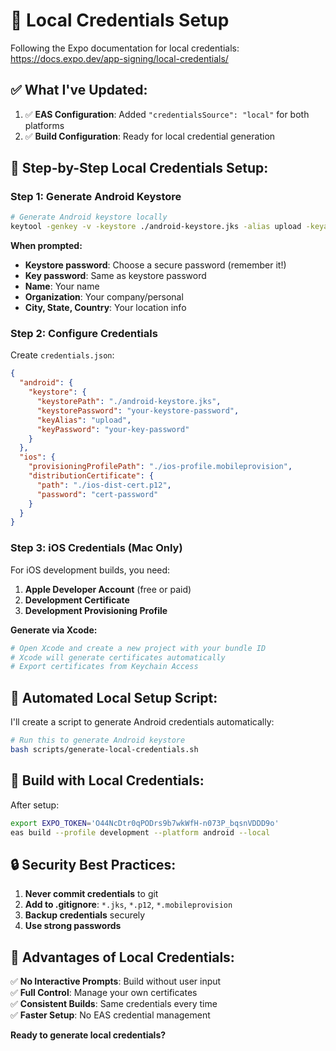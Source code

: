 # 🔐 Local Credentials Setup

Following the Expo documentation for local credentials: https://docs.expo.dev/app-signing/local-credentials/

## ✅ **What I've Updated:**

1. ✅ **EAS Configuration**: Added `"credentialsSource": "local"` for both platforms
2. ✅ **Build Configuration**: Ready for local credential generation

## 🚀 **Step-by-Step Local Credentials Setup:**

### **Step 1: Generate Android Keystore**

```bash
# Generate Android keystore locally
keytool -genkey -v -keystore ./android-keystore.jks -alias upload -keyalg RSA -keysize 2048 -validity 10000
```

**When prompted:**
- **Keystore password**: Choose a secure password (remember it!)
- **Key password**: Same as keystore password 
- **Name**: Your name
- **Organization**: Your company/personal
- **City, State, Country**: Your location info

### **Step 2: Configure Credentials**

Create `credentials.json`:
```json
{
  "android": {
    "keystore": {
      "keystorePath": "./android-keystore.jks",
      "keystorePassword": "your-keystore-password",
      "keyAlias": "upload",
      "keyPassword": "your-key-password"
    }
  },
  "ios": {
    "provisioningProfilePath": "./ios-profile.mobileprovision",
    "distributionCertificate": {
      "path": "./ios-dist-cert.p12",
      "password": "cert-password"
    }
  }
}
```

### **Step 3: iOS Credentials (Mac Only)**

For iOS development builds, you need:

1. **Apple Developer Account** (free or paid)
2. **Development Certificate**
3. **Development Provisioning Profile**

**Generate via Xcode:**
```bash
# Open Xcode and create a new project with your bundle ID
# Xcode will generate certificates automatically
# Export certificates from Keychain Access
```

## 🎯 **Automated Local Setup Script:**

I'll create a script to generate Android credentials automatically:

```bash
# Run this to generate Android keystore
bash scripts/generate-local-credentials.sh
```

## 📱 **Build with Local Credentials:**

After setup:
```bash
export EXPO_TOKEN='O44NcDtr0qPODrs9b7wkWfH-n073P_bqsnVDDD9o'
eas build --profile development --platform android --local
```

## 🔒 **Security Best Practices:**

1. **Never commit credentials** to git
2. **Add to .gitignore**: `*.jks`, `*.p12`, `*.mobileprovision`
3. **Backup credentials** securely
4. **Use strong passwords**

## 🎯 **Advantages of Local Credentials:**

✅ **No Interactive Prompts**: Build without user input  
✅ **Full Control**: Manage your own certificates  
✅ **Consistent Builds**: Same credentials every time  
✅ **Faster Setup**: No EAS credential management  

**Ready to generate local credentials?**